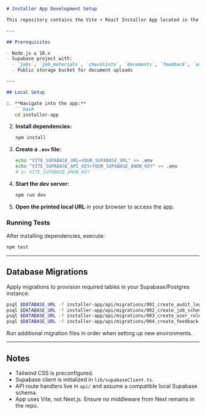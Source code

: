 ````markdown
# Installer App Development Setup

This repository contains the Vite + React Installer App located in the `installer-app/` directory.

---

## Prerequisites

- Node.js ≥ 18.x
- Supabase project with:
  - `jobs`, `job_materials`, `checklists`, `documents`, `feedback`, `user_roles` tables
  - Public storage bucket for document uploads

---

## Local Setup

1. **Navigate into the app:**
   ```bash
   cd installer-app
````

2. **Install dependencies:**

   ```bash
   npm install
   ```

3. **Create a `.env` file:**

   ```bash
   echo "VITE_SUPABASE_URL=YOUR_SUPABASE_URL" >> .env
   echo "VITE_SUPABASE_API_KEY=YOUR_SUPABASE_ANON_KEY" >> .env
   # or VITE_SUPABASE_ANON_KEY
   ```

4. **Start the dev server:**

   ```bash
   npm run dev
   ```

5. **Open the printed local URL** in your browser to access the app.

### Running Tests

After installing dependencies, execute:

```bash
npm test
```

---

## Database Migrations

Apply migrations to provision required tables in your Supabase/Postgres instance:

```bash
psql $DATABASE_URL -f installer-app/api/migrations/001_create_audit_log.sql
psql $DATABASE_URL -f installer-app/api/migrations/002_create_job_schema.sql
psql $DATABASE_URL -f installer-app/api/migrations/003_create_user_roles.sql
psql $DATABASE_URL -f installer-app/api/migrations/004_create_feedback.sql
```

Run additional migration files in order when setting up new environments.

---

## Notes

* Tailwind CSS is preconfigured.
* Supabase client is initialized in `lib/supabaseClient.ts`.
* API route handlers live in `api/` and assume a compatible local Supabase schema.
* App uses Vite, not Next.js. Ensure no middleware from Next remains in the repo.

```
```
